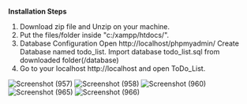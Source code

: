 **Installation Steps**
1. Download zip file and Unzip on your machine.
2. Put the files/folder inside "c:/xampp/htdocs/".
3. Database Configuration
    Open http://localhost/phpmyadmin/
    Create Database named todo_list.
    Import database todo_list.sql from downloaded folder(/database)
4. Go to your localhost http://localhost and open ToDo_List.

![Screenshot (957)](https://user-images.githubusercontent.com/20321246/144804914-a17de56f-a6e0-47fe-8ec8-34e53bd0e62a.png)
![Screenshot (958)](https://user-images.githubusercontent.com/20321246/144805160-9ed81c43-cd98-4ae9-9c4b-cdfd004904b6.png)
![Screenshot (960)](https://user-images.githubusercontent.com/20321246/144805185-22a7ed9d-9f1a-4f03-9eec-73e2e40a1eb0.png)
![Screenshot (965)](https://user-images.githubusercontent.com/20321246/144805293-97863a03-3484-43d5-906a-e1704e652dd0.png)
![Screenshot (966)](https://user-images.githubusercontent.com/20321246/144805312-063628d2-424a-4c64-80f5-8333f67ff591.png)
